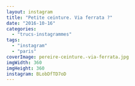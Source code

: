 ```yaml
---
layout: instagram
title: "Petite ceinture. Via ferrata ?"
date: "2016-10-16"
categories: 
  - "trucs-instagrammes"
tags: 
  - "instagram"
  - "paris"
coverImage: pereire-ceinture.-via-ferrata.jpg
imgWidth: 360
imgHeight: 360
instagram: BLobDfTD7oD
---
```

